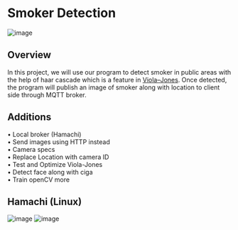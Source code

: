 # Smoker Detection
![image](https://user-images.githubusercontent.com/87508144/133630669-221b01ff-2ae5-4846-8b42-493c7ef1291a.png)

## Overview
In this project, we will use our program to detect smoker in public areas with the help of haar cascade which is a feature in [Viola–Jones](https://en.wikipedia.org/wiki/Viola%E2%80%93Jones_object_detection_framework). Once detected, the program will publish an image of smoker along with location to client side through MQTT broker.

## Additions
• Local broker (Hamachi)  <br/>
• Send images using HTTP instead <br/>
• Camera specs  <br/>
• Replace Location with camera ID  <br/>
• Test and Optimize Viola-Jones <br/>
• Detect face along with ciga <br/>
• Train openCV more <br/>

## Hamachi (Linux)
![image](https://user-images.githubusercontent.com/87508144/133725779-6a52cb07-e878-44e8-902a-bdd387bdff91.png)
![image](https://user-images.githubusercontent.com/87508144/133725786-f59f2299-4224-4588-83fd-9446f4ab8117.png)


